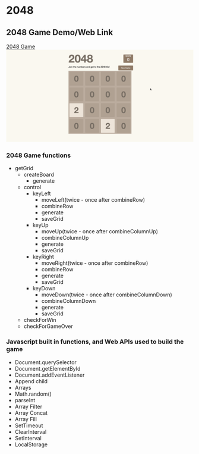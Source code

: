 # 2048

## 2048 Game Demo/Web Link

[2048 Game](https://tarekul.github.io/2048/index.html)
![](https://github.com/tarekul/2048/blob/master/2048game.gif)

### 2048 Game functions
* getGrid
  * createBoard
    * generate
  * control
    * keyLeft
      * moveLeft(twice - once after combineRow)
      * combineRow
      * generate
      * saveGrid
    * keyUp
      * moveUp(twice - once after combineColumnUp)
      * combineColumnUp
      * generate
      * saveGrid
    * keyRight
      * moveRight(twice - once after combineRow)
      * combineRow
      * generate
      * saveGrid
    * keyDown
      * moveDown(twice - once after combineColumnDown)
      * combineColumnDown
      * generate
      * saveGrid
   * checkForWin
   * checkForGameOver
  


### Javascript built in functions, and Web APIs used to build the game
* Document.querySelector
* Document.getElementById
* Document.addEventListener
* Append child
* Arrays
* Math.random()
* parseInt
* Array Filter
* Array Concat
* Array Fill
* SetTimeout
* ClearInterval
* SetInterval
* LocalStorage

